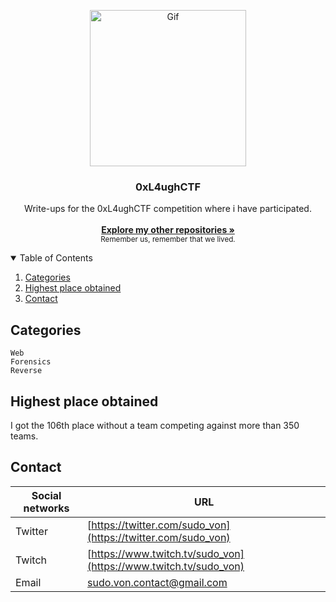 <p align="center">
  <a>
    <img src="https://pbs.twimg.com/profile_images/1346924481521004545/WXDMS2i-_400x400.jpg" alt="Gif" width="250" height="250">
  </a>

  <h3 align="center">0xL4ughCTF</h3>

<p align="center">
    Write-ups for the 0xL4ughCTF competition where i have participated. 
    <br/>
    <br/>
    <a href="https://github.com/sudo-von"><strong>Explore my other repositories »</strong></a>
    <br/>
    <small>Remember us, remember that we lived.</small>
  </p>
</p>


<details open="open">
  <summary>Table of Contents</summary>
  <ol>
    <li>
      <a href="#categories">Categories</a>
    </li>
    <li><a href="#highest-place-obtained">Highest place obtained</a></li>
    <li><a href="#contact">Contact</a></li>
  </ol>
</details>

## Categories

```
Web
Forensics
Reverse
```

## Highest place obtained

I got the 106th place without a team competing against more than 350 teams.

<!-- CONTACT -->
## Contact

| Social networks  | URL |
| ------------- | -------- |
| Twitter | [https://twitter.com/sudo_von](https://twitter.com/sudo_von) |
| Twitch | [https://www.twitch.tv/sudo_von](https://www.twitch.tv/sudo_von) |
| Email | sudo.von.contact@gmail.com |
